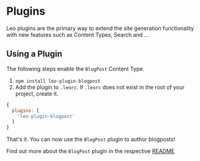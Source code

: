 # Plugins

Leo plugins are the primary way to extend the site generation functionality with
new features such as Content Types, Search and ...

## Using a Plugin

The following steps enable the `BlogPost` Content Type.

1. `npm install leo-plugin-blogpost`
2. Add the plugin to `.leorc`. If `.leorc` does not exist in the root of your
   project, create it.
```javascript
{
  plugins: [
    'leo-plugin-blogpost'
  ]
}
```

That's it. You can now use the `BlogPost` plugin to author blogposts!

Find out more about the `BlogPost` plugin in the respective [README](/packages/leo-plugin-blogpost)
